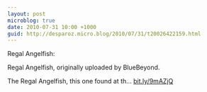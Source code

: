 ```yaml
---
layout: post
microblog: true
date: 2010-07-31 10:00 +1000
guid: http://desparoz.micro.blog/2010/07/31/t20026422159.html
---
```

Regal Angelfish: 

Regal Angelfish, originally uploaded by BlueBeyond.

The Regal Angelfish, this one found at th... [bit.ly/9mAZjQ](http://bit.ly/9mAZjQ)
